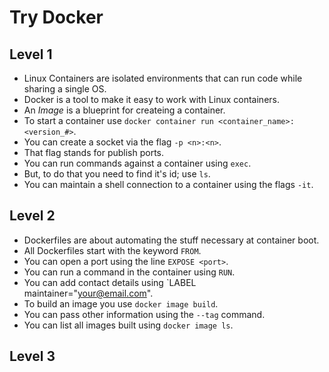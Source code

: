 # Try Docker
##

## Level 1
- Linux Containers are isolated environments that can run code while sharing a single OS.
- Docker is a tool to make it easy to work with Linux containers.
- An *Image* is a blueprint for createing a container.
- To start a container use `docker container run <container_name>:<version_#>`.
- You can create a socket via the flag `-p <n>:<n>`.
- That flag stands for publish ports.
- You can run commands against a container using `exec`.
- But, to do that you need to find it's id; use `ls`.
- You can maintain a shell connection to a container using the flags `-it`.

## Level 2
- Dockerfiles are about automating the stuff necessary at container boot.
- All Dockerfiles start with the keyword `FROM`.
- You can open a port using the line `EXPOSE <port>`.
- You can run a command in the container using `RUN`.
- You can add contact details using `LABEL maintainer="your@email.com".
- To build an image you use `docker image build`.
- You can pass other information using the `--tag` command.
- You can list all images built using `docker image ls`.

## Level 3